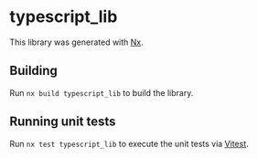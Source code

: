 # typescript_lib

This library was generated with [Nx](https://nx.dev).

## Building

Run `nx build typescript_lib` to build the library.

## Running unit tests

Run `nx test typescript_lib` to execute the unit tests via [Vitest](https://vitest.dev/).
